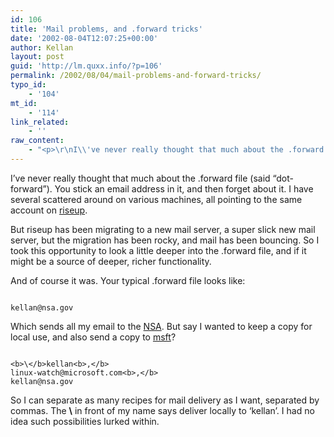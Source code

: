 ```yaml
---
id: 106
title: 'Mail problems, and .forward tricks'
date: '2002-08-04T12:07:25+00:00'
author: Kellan
layout: post
guid: 'http://lm.quxx.info/?p=106'
permalink: /2002/08/04/mail-problems-and-forward-tricks/
typo_id:
    - '104'
mt_id:
    - '114'
link_related:
    - ''
raw_content:
    - "<p>\r\nI\\'ve never really thought that much about the .forward file (said \\\"dot-forward\\\").  You stick an email address in it, and then forget about it.  I have several scattered around on various machines, all pointing to the same account on <a href=\\\"http://riseup.net\\\">riseup</a>.\r\n</p>\r\n<p>\r\nBut riseup has been migrating to a new mail server, a super slick new mail server, but the migration has been rocky, and mail has been bouncing.  So I took this opportunity to look a little deeper into the .forward file, and if it might be a source of deeper, richer functionality.\r\n</p>\r\n<p>\r\nAnd of course it was.  Your typical .forward file looks like:\r\n<pre>\r\nkellan@nsa.gov\r\n</pre>\r\nWhich sends all my email to the <a href=\\\"http://www.nsa.gov\\\">NSA</a>.\r\n</p>\r\n<p>\r\nBut say I wanted to keep a copy for local use, and also send a copy to <a href=\\\"http://www.microsoft.com\\\">msft</a>?\r\n<pre>\r\n<b>\\\\</b>kellan<b>,</b>\r\nlinux-watch@microsoft.com<b>,</b>\r\nkellan@nsa.gov\r\n</pre>\r\nSo I can separate as many recipes for mail delivery as I want, separated by commas.  The <b>\\\\</b> in front of my name says deliver locally to \\'kellan\\'.  I had no idea such possibilities lurked within.\r\n</p>"
---
```


I’ve never really thought that much about the .forward file (said “dot-forward”). You stick an email address in it, and then forget about it. I have several scattered around on various machines, all pointing to the same account on [riseup](http://riseup.net).

But riseup has been migrating to a new mail server, a super slick new mail server, but the migration has been rocky, and mail has been bouncing. So I took this opportunity to look a little deeper into the .forward file, and if it might be a source of deeper, richer functionality.

And of course it was. Your typical .forward file looks like:

```

kellan@nsa.gov
```

Which sends all my email to the [NSA](http://www.nsa.gov). But say I wanted to keep a copy for local use, and also send a copy to [msft](http://www.microsoft.com)?

```

<b>\</b>kellan<b>,</b>
linux-watch@microsoft.com<b>,</b>
kellan@nsa.gov
```

So I can separate as many recipes for mail delivery as I want, separated by commas. The **\\** in front of my name says deliver locally to ‘kellan’. I had no idea such possibilities lurked within. 